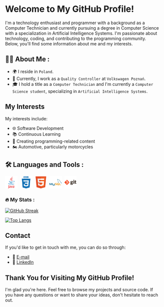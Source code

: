 # Welcome to My GitHub Profile!

I'm a technology enthusiast and programmer with a background as a Computer Technician and currently pursuing a degree in Computer Science with a specialization in Artificial Intelligence Systems. I'm passionate about technology, coding, and contributing to the programming community. Below, you'll find some information about me and my interests.

## :man_technologist: About Me :

- 🌍 I reside in `Poland`.
- 💼 Currently, I work as a `Quality Controller` at `Volkswagen Poznań`.
- 🎓 I hold a title as a `Computer Technician` and I'm currently a `Computer Science student`, specializing in `Artificial Intelligence Systems`.

## My Interests

My interests include:

- 🌐 Software Development
- 📚 Continuous Learning
- 📝 Creating programming-related content
- 🏍️ Automotive, particularly motorcycles

## :hammer_and_wrench: Languages and Tools :

<div>
  <img src="https://github.com/devicons/devicon/blob/master/icons/java/java-original-wordmark.svg" title="Java" alt="Java" width="40" height="40"/>&nbsp;
  <img src="https://github.com/devicons/devicon/blob/master/icons/css3/css3-plain-wordmark.svg"  title="CSS3" alt="CSS" width="40" height="40"/>&nbsp;
  <img src="https://github.com/devicons/devicon/blob/master/icons/html5/html5-original.svg" title="HTML5" alt="HTML" width="40" height="40"/>&nbsp;
  <img src="https://github.com/devicons/devicon/blob/master/icons/mysql/mysql-original-wordmark.svg" title="MySQL"  alt="MySQL" width="40" height="40"/>&nbsp;
  <img src="https://github.com/devicons/devicon/blob/master/icons/git/git-original-wordmark.svg" title="Git" **alt="Git" width="40" height="40"/>
</div>

### :fire: My Stats :

[![GitHub Streak](https://github-readme-streak-stats.herokuapp.com?user=Hub5on&theme=dark&date_format=j%20M%5B%20Y%5D)](https://git.io/streak-stats)

[![Top Langs](https://github-readme-stats.vercel.app/api/top-langs/?username=Hub5on&theme=dark)](https://github.com/anuraghazra/github-readme-stats)

## Contact

If you'd like to get in touch with me, you can do so through:

- 📧 [E-mail](hubert.stawny@gmail.com])
- 💬 [LinkedIn](https://www.linkedin.com/in/hubertstawny/)

## Thank You for Visiting My GitHub Profile!

I'm glad you're here. Feel free to browse my projects and source code. If you have any questions or want to share your ideas, don't hesitate to reach out.





